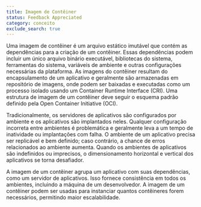 ```yaml
---
title: Imagem de Contêiner
status: Feedback Appreciated
category: conceito
exclude_search: true
---
```


Uma imagem de contêiner é um arquivo estático imutável que contém as dependências para a criação de um contêiner. Essas dependências podem incluir um único arquivo binário executável, bibliotecas do sistema, ferramentas do sistema, variáveis de ambiente e outras configurações necessárias da plataforma. As imagens do contêiner resultam do encapsulamento de um aplicativo e geralmente são armazenadas em repositório de imagens, onde podem ser baixadas e executadas como um processo isolado usando um Container Runtime Interface (CRI). Uma estrutura de imagem de um contêiner deve seguir o esquema padrão definido pela Open Container Initiative (OCI).

Tradicionalmente, os servidores de aplicativos são configurados por ambiente e os aplicativos são implantados neles. Qualquer configuração incorreta entre ambientes é problemática e geralmente leva a um tempo de inatividade ou implantações com falha. O ambiente de um aplicativo precisa ser replicável e bem definido; caso contrário, a chance de erros relacionados ao ambiente aumenta. Quando os ambientes de aplicativos são indefinidos ou imprecisos, o dimensionamento horizontal e vertical dos aplicativos se torna desafiador.

A imagem de um contêiner agrupa um aplicativo com suas dependências, como um servidor de aplicativos. Isso fornece consistência em todos os ambientes, incluindo a máquina de um desenvolvedor. A imagem de um contêiner podem ser usadas para instanciar quantos contêineres forem necessários, permitindo maior escalabilidade.
